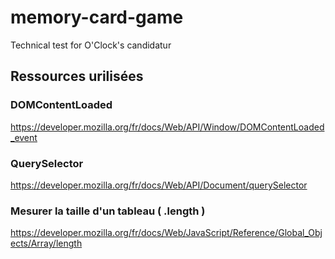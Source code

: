 # memory-card-game

Technical test for O'Clock's candidatur

## Ressources urilisées

### DOMContentLoaded
https://developer.mozilla.org/fr/docs/Web/API/Window/DOMContentLoaded_event

### QuerySelector
https://developer.mozilla.org/fr/docs/Web/API/Document/querySelector

### Mesurer la taille d'un tableau ( .length )
https://developer.mozilla.org/fr/docs/Web/JavaScript/Reference/Global_Objects/Array/length
